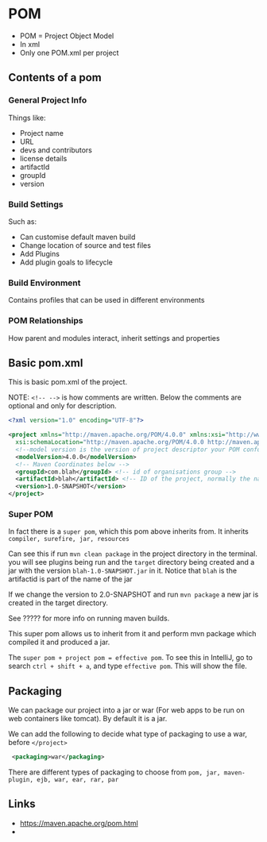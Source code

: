 # POM

- POM = Project Object Model
- In xml
- Only one POM.xml per project

## Contents of a pom

### General Project Info

Things like:

- Project name
- URL
- devs and contributors
- license details
- artifactId
- groupId
- version

### Build Settings

Such as:

- Can customise default maven build
- Change location of source and test files
- Add Plugins
- Add plugin goals to lifecycle

### Build Environment

Contains profiles that can be used in different environments

### POM Relationships

How parent and modules interact, inherit settings and properties

## Basic pom.xml

This is basic pom.xml of the project.

NOTE: ```<!-- -->``` is how comments are written. Below the comments are optional and only for description.

```xml
<?xml version="1.0" encoding="UTF-8"?>

<project xmlns="http://maven.apache.org/POM/4.0.0" xmlns:xsi="http://www.w3.org/2001/XMLSchema-instance"
  xsi:schemaLocation="http://maven.apache.org/POM/4.0.0 http://maven.apache.org/xsd/maven-4.0.0.xsd">
  <!--model version is the version of project descriptor your POM conforms to.-->
  <modelVersion>4.0.0</modelVersion>
  <!-- Maven Coordinates below -->
  <groupId>com.blah</groupId> <!-- id of organisations group -->
  <artifactId>blah</artifactId> <!-- ID of the project, normally the name -->
  <version>1.0-SNAPSHOT</version>
</project>
```

### Super POM

In fact there is a `super pom`, which this pom above inherits from. It inherits `compiler, surefire, jar, resources`

Can see this if run ```mvn clean package``` in the project directory in the terminal. you will see plugins being run and the `target` directory being created and a jar with the version `blah-1.0-SNAPSHOT.jar` in it. Notice that `blah` is the artifactid is part of the name of the jar

If we change the version to 2.0-SNAPSHOT and run  ```mvn package``` a new jar is created in the target directory.

See ????? for more info on running maven builds.

This super pom allows us to inherit from it and perform mvn package which compiled it and produced a jar.

The `super pom + project pom = effective pom`. To see this in IntelliJ, go to search `ctrl + shift + a`, and type `effective pom`. This will show the file.

## Packaging

We can package our project into a jar or war (For web apps to be run on web containers like tomcat). By default it is a jar.

We can add the following to decide what type of packaging to use a war, before `</project>`

```xml
 <packaging>war</packaging>
 ```

There are different types of packaging to choose from `pom, jar, maven-plugin, ejb, war, ear, rar, par`

## Links

- https://maven.apache.org/pom.html
-
